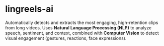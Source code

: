 # lingreels-ai
Automatically detects and extracts the most engaging, high-retention clips from long videos.   Uses **Natural Language Processing (NLP)** to analyze speech, sentiment, and context, combined with **Computer Vision** to detect visual engagement (gestures, reactions, face expressions).
